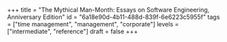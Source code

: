 +++
title =  "The Mythical Man-Month: Essays on Software Engineering, Anniversary Edition"
id =  "6a18e90d-4b11-488d-839f-6e6223c5955f"
tags =  ["time management", "management", "corporate"]
levels =  ["intermediate", "reference"]
draft = false
+++
